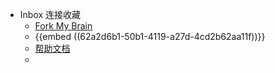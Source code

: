 - Inbox 连接收藏
	- [Fork My Brain](https://notes.nicolevanderhoeven.com/Knowledge+work)
	- {{embed ((62a2d6b1-50b1-4119-a27d-4cd2b62aa11f))}}
	- [帮助文档](https://help.obsidian.md/How+to/Import+data)
	-